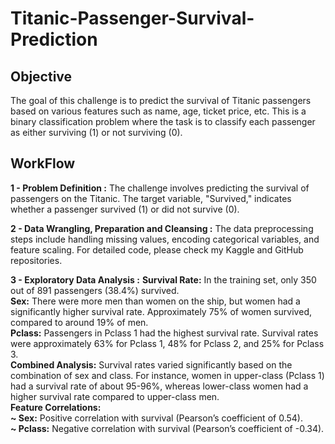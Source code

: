 # Titanic-Passenger-Survival-Prediction

## **Objective**
The goal of this challenge is to predict the survival of Titanic passengers based on various features such as name, age, ticket price, etc. This is a binary classification problem where the task is to classify each passenger as either surviving (1) or not surviving (0).

## **WorkFlow**

**1 - Problem Definition  :** 
The challenge involves predicting the survival of passengers on the Titanic. The target variable, "Survived," indicates whether a passenger survived (1) or did not survive (0).

**2 - Data Wrangling, Preparation and Cleansing  :**
The data preprocessing steps include handling missing values, encoding categorical variables, and feature scaling. For detailed code, please check my Kaggle and GitHub repositories.

**3 - Exploratory Data Analysis  :**
  **Survival Rate:** In the training set, only 350 out of 891 passengers (38.4%) survived.<br>
  **Sex:** There were more men than women on the ship, but women had a significantly higher survival rate. Approximately 75% of women survived, compared to around 19% of men.<br>
  **Pclass:** Passengers in Pclass 1 had the highest survival rate. Survival rates were approximately 63% for Pclass 1, 48% for Pclass 2, and 25% for Pclass 3.<br>
  **Combined Analysis:** Survival rates varied significantly based on the combination of sex and class. For instance, women in upper-class (Pclass 1) had a survival rate of about 95-96%, whereas lower-class women had a higher survival rate compared to upper-class men.<br>
  **Feature Correlations:**<br>
    **~ Sex:** Positive correlation with survival (Pearson’s coefficient of 0.54).<br>
    **~ Pclass:** Negative correlation with survival (Pearson’s coefficient of -0.34).<br>
